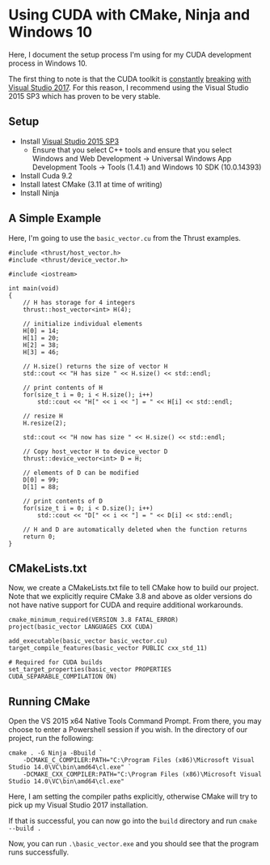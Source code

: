 # Using CUDA with CMake, Ninja and Windows 10

Here, I document the setup process I'm using for my CUDA development process in Windows 10.

The first thing to note is that the CUDA toolkit is [constantly](https://devtalk.nvidia.com/default/topic/1027209/cuda-setup-and-installation/cuda-9-0-does-not-work-with-the-latest-vs-2017-update/) [breaking](https://devtalk.nvidia.com/default/topic/1028669/cuda-setup-and-installation/how-to-get-visual-studio-2017-to-use-cuda-9-1-/) [with Visual Studio 2017](https://devtalk.nvidia.com/default/topic/1027299/cuda-9-failed-to-support-the-latest-visual-studio-2017-version-15-5/?offset=51).
For this reason, I recommend using the Visual Studio 2015 SP3 which has proven to be very stable.

## Setup

* Install [Visual Studio 2015 SP3](https://my.visualstudio.com/Downloads?q=visual%20studio%202015&wt.mc_id=o~msft~vscom~older-downloads)
  * Ensure that you select C++ tools and ensure that you select Windows and Web Development -> Universal Windows App Development Tools -> Tools (1.4.1) and Windows 10 SDK (10.0.14393)
* Install Cuda 9.2
* Install latest CMake (3.11 at time of writing)
* Install Ninja

## A Simple Example
Here, I'm going to use the `basic_vector.cu` from the Thrust examples.

```cuda
#include <thrust/host_vector.h>
#include <thrust/device_vector.h>

#include <iostream>

int main(void)
{
    // H has storage for 4 integers
    thrust::host_vector<int> H(4);

    // initialize individual elements
    H[0] = 14;
    H[1] = 20;
    H[2] = 38;
    H[3] = 46;
    
    // H.size() returns the size of vector H
    std::cout << "H has size " << H.size() << std::endl;

    // print contents of H
    for(size_t i = 0; i < H.size(); i++)
        std::cout << "H[" << i << "] = " << H[i] << std::endl;

    // resize H
    H.resize(2);
    
    std::cout << "H now has size " << H.size() << std::endl;

    // Copy host_vector H to device_vector D
    thrust::device_vector<int> D = H;
    
    // elements of D can be modified
    D[0] = 99;
    D[1] = 88;
    
    // print contents of D
    for(size_t i = 0; i < D.size(); i++)
        std::cout << "D[" << i << "] = " << D[i] << std::endl;

    // H and D are automatically deleted when the function returns
    return 0;
}
```

## CMakeLists.txt

Now, we create a CMakeLists.txt file to tell CMake how to build our project. Note that we explicitly require CMake 3.8 and above as older versions do not have native support for CUDA and require additional workarounds.

```
cmake_minimum_required(VERSION 3.8 FATAL_ERROR)
project(basic_vector LANGUAGES CXX CUDA)

add_executable(basic_vector basic_vector.cu)
target_compile_features(basic_vector PUBLIC cxx_std_11)

# Required for CUDA builds
set_target_properties(basic_vector PROPERTIES CUDA_SEPARABLE_COMPILATION ON)
```

## Running CMake

Open the VS 2015 x64 Native Tools Command Prompt. From there, you may choose to enter a Powershell session if you wish. In the directory of our project, run the following:

```
cmake . -G Ninja -Bbuild `
    -DCMAKE_C_COMPILER:PATH="C:\Program Files (x86)\Microsoft Visual Studio 14.0\VC\bin\amd64\cl.exe" `
    -DCMAKE_CXX_COMPILER:PATH="C:\Program Files (x86)\Microsoft Visual Studio 14.0\VC\bin\amd64\cl.exe" 
```

Here, I am setting the compiler paths explicitly, otherwise CMake will try to pick up my Visual Studio 2017 installation.

If that is successful, you can now go into the `build` directory and run `cmake --build .` 

Now, you can run `.\basic_vector.exe` and you should see that the program runs successfully.
